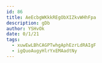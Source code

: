 ```yaml
---
id: 86
title: AeEcbgWKkkREgObXIZkvWHhFpa
description: gDb
author: YSHvOk
date: 0/1/21
tags:
  - xuwEwLBhCAGPTwhgAphEzrLdRAIgF
  - igQuoAugyHlrYxEMAadtNy
---
```

